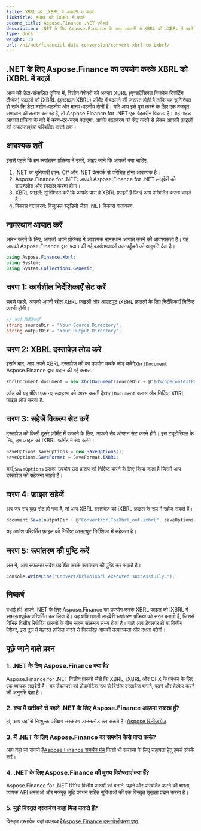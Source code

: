 ```yaml
---
title: XBRL को iXBRL में आसानी से बदलें
linktitle: XBRL को iXBRL में बदलें
second_title: Aspose.Finance .NET एपीआई
description: .NET के लिए Aspose.Finance के साथ आसानी से XBRL को iXBRL में बदलें। सहज ट्रांज़िशन के लिए हमारे चरण-दर-चरण गाइड का पालन करें। #Aspose #Finance
type: docs
weight: 10
url: /hi/net/financial-data-conversion/convert-xbrl-to-ixbrl/
---
```

## .NET के लिए Aspose.Finance का उपयोग करके XBRL को iXBRL में बदलें
आज की डेटा-संचालित दुनिया में, वित्तीय पेशेवरों को अक्सर XBRL (एक्सटेंसिबल बिजनेस रिपोर्टिंग लैंग्वेज) फ़ाइलों को iXBRL (इनलाइन XBRL) फ़ॉर्मेट में बदलने की ज़रूरत होती है ताकि यह सुनिश्चित हो सके कि डेटा मशीन-पठनीय और मानव-पठनीय दोनों है। यदि आप इसे पूरा करने के लिए एक मज़बूत समाधान की तलाश कर रहे हैं, तो Aspose.Finance for .NET एक बेहतरीन विकल्प है। यह गाइड आपको प्रक्रिया के बारे में चरण-दर-चरण बताएगा, आपके वातावरण को सेट करने से लेकर आपकी फ़ाइलों को सफलतापूर्वक परिवर्तित करने तक।
## आवश्यक शर्तें
इससे पहले कि हम रूपांतरण प्रक्रिया में उतरें, आइए जानें कि आपको क्या चाहिए:
1. .NET का बुनियादी ज्ञान: C# और .NET फ्रेमवर्क से परिचित होना आवश्यक है।
2. Aspose.Finance for .NET: आपको Aspose.Finance for .NET लाइब्रेरी को डाउनलोड और इंस्टॉल करना होगा।
3. XBRL फ़ाइलें: सुनिश्चित करें कि आपके पास वे XBRL फ़ाइलें हैं जिन्हें आप परिवर्तित करना चाहते हैं।
4. विकास वातावरण: विजुअल स्टूडियो जैसा .NET विकास वातावरण.
## नामस्थान आयात करें
आरंभ करने के लिए, आपको अपने प्रोजेक्ट में आवश्यक नामस्थान आयात करने की आवश्यकता है। यह आपको Aspose.Finance द्वारा प्रदान की गई कार्यक्षमताओं तक पहुँचने की अनुमति देता है।
```csharp
using Aspose.Finance.Xbrl;
using System;
using System.Collections.Generic;
```
## चरण 1: कार्यशील निर्देशिकाएँ सेट करें
सबसे पहले, आपको अपनी स्रोत XBRL फ़ाइलों और आउटपुट iXBRL फ़ाइलों के लिए निर्देशिकाएँ निर्दिष्ट करनी होंगी।
```csharp
// कार्य निर्देशिकाएँ
string sourceDir = "Your Source Directory";
string outputDir = "Your Output Directory";
```
## चरण 2: XBRL दस्तावेज़ लोड करें
 इसके बाद, आप अपने XBRL दस्तावेज़ को का उपयोग करके लोड करेंगे`XbrlDocument` Aspose.Finance द्वारा प्रदान की गई क्लास.
```csharp
XbrlDocument document = new XbrlDocument(sourceDir + @"IdScopeContextPeriodStartAfterEnd.xml");
```
 कोड की यह पंक्ति एक नए उदाहरण को आरंभ करती है`XbrlDocument` क्लास और निर्दिष्ट XBRL फ़ाइल लोड करता है.
## चरण 3: सहेजें विकल्प सेट करें
दस्तावेज़ को किसी दूसरे फ़ॉर्मेट में बदलने के लिए, आपको सेव ऑप्शन सेट करने होंगे। इस ट्यूटोरियल के लिए, हम फ़ाइल को iXBRL फ़ॉर्मेट में सेव करेंगे।
```csharp
SaveOptions saveOptions = new SaveOptions();
saveOptions.SaveFormat = SaveFormat.iXBRL;
```
 यहाँ,`SaveOptions` इसका उपयोग उस प्रारूप को निर्दिष्ट करने के लिए किया जाता है जिसमें आप दस्तावेज़ को सहेजना चाहते हैं।
## चरण 4: फ़ाइल सहेजें
अब जब सब कुछ सेट हो गया है, तो आप XBRL दस्तावेज़ को iXBRL फ़ाइल के रूप में सहेज सकते हैं।
```csharp
document.Save(outputDir + @"ConvertXbrlToiXbrl_out.ixbrl", saveOptions);
```
यह आदेश परिवर्तित फ़ाइल को निर्दिष्ट आउटपुट निर्देशिका में सहेजता है।
## चरण 5: रूपांतरण की पुष्टि करें
अंत में, आप सफलता संदेश प्रदर्शित करके रूपांतरण की पुष्टि कर सकते हैं।
```csharp
Console.WriteLine("ConvertXbrlToiXbrl executed successfully.");
```
## निष्कर्ष
बधाई हो! आपने .NET के लिए Aspose.Finance का उपयोग करके XBRL फ़ाइल को iXBRL में सफलतापूर्वक परिवर्तित कर लिया है। यह शक्तिशाली लाइब्रेरी रूपांतरण प्रक्रिया को सरल बनाती है, जिससे विभिन्न वित्तीय रिपोर्टिंग प्रारूपों के बीच सहज संक्रमण संभव होता है। चाहे आप डेवलपर हों या वित्तीय पेशेवर, इस टूल में महारत हासिल करने से निस्संदेह आपकी उत्पादकता और दक्षता बढ़ेगी।
## पूछे जाने वाले प्रश्न
### 1. .NET के लिए Aspose.Finance क्या है?
Aspose.Finance for .NET वित्तीय प्रारूपों जैसे कि XBRL, iXBRL और OFX के प्रबंधन के लिए एक व्यापक लाइब्रेरी है। यह डेवलपर्स को प्रोग्रामेटिक रूप से वित्तीय दस्तावेज़ बनाने, पढ़ने और हेरफेर करने की अनुमति देता है।
### 2. क्या मैं खरीदने से पहले .NET के लिए Aspose.Finance आज़मा सकता हूँ?
 हां, आप यहां से निःशुल्क परीक्षण संस्करण डाउनलोड कर सकते हैं।[Aspose रिलीज़ पेज](https://releases.aspose.com/finance/net/).
### 3. मैं .NET के लिए Aspose.Finance का समर्थन कैसे प्राप्त करूं?
 आप यहां जा सकते हैं[Aspose.Finance समर्थन मंच](https://forum.aspose.com/c/finance/43) किसी भी समस्या के लिए सहायता हेतु हमसे संपर्क करें।
### 4. .NET के लिए Aspose.Finance की मुख्य विशेषताएं क्या हैं?
Aspose.Finance for .NET विभिन्न वित्तीय प्रारूपों को बनाने, पढ़ने और परिवर्तित करने की क्षमता, व्यापक API क्षमताओं और मजबूत त्रुटि प्रबंधन सहित सुविधाओं की एक विस्तृत श्रृंखला प्रदान करता है।
### 5. मुझे विस्तृत दस्तावेज कहां मिल सकते हैं?
 विस्तृत दस्तावेज यहां उपलब्ध है[Aspose.Finance दस्तावेज़ीकरण पृष्ठ](https://reference.aspose.com/finance/net/).